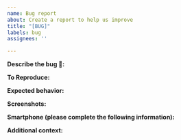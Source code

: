 ```yaml
---
name: Bug report
about: Create a report to help us improve
title: "[BUG]"
labels: bug
assignees: ''

---
```


**Describe the bug 🐛:**
<!-- A clear and concise description of what the bug is. -->

**To Reproduce:**
<!--
Steps to reproduce the behavior:
1. Go to '...'
2. Click on '....'
3. Scroll down to '....'
4. See error
-->
**Expected behavior:**
<!-- A clear and concise description of what you expected to happen -->

**Screenshots:**
<!-- If applicable, add screenshots to help explain your problem -->

**Smartphone (please complete the following information):**
<!--
 - OS: [e.g. Samsung Galaxy a20]
 - Version [e.g. Api 29]
-->

**Additional context:**
<!-- Add any other context about the problem here -->
